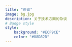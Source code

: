 ```yaml
---
title: "杂谈"
image: bg.jpg
description: 关于技术方面的杂谈
# Badge style
style:
    background: "#ECF9CE"
    color: "#88D82D"
---
```


